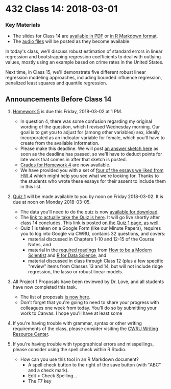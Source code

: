 # 432 Class 14: 2018-03-01

### Key Materials

- The slides for Class 14 are [available in PDF](https://github.com/THOMASELOVE/432-2018/blob/master/slides/class14/432_2018_slides14.pdf) or [in R Markdown format](https://raw.githubusercontent.com/THOMASELOVE/432-2018/master/slides/class14/432_2018_slides14.Rmd).
- The [audio files](https://github.com/THOMASELOVE/432-2018/tree/master/slides/class14) will be posted as they become available.

In today's class, we'll discuss robust estimation of standard errors in linear regression and bootstrapping regression coefficients to deal with outlying values, mostly using an example based on crime rates in the United States.

Next time, in Class 15, we'll demonstrate five different robust linear regression modeling approaches, including bounded influence regression, penalized least squares and quantile regression.

## Announcements Before Class 14

1. [Homework 5](https://github.com/THOMASELOVE/432-2018/tree/master/assignments/hw5) is due this Friday, 2018-03-02 at 1 PM. 
    + In question 4, there was some confusion regarding my original wording of the question, which I revised Wednesday morning. Our goal is to get you to adjust for (among other variables) sex, ideally incorporated as an indicator variable for female, which you'll have to create from the available information.
    + Please make this deadline. We will post [an answer sketch here](https://github.com/THOMASELOVE/432-2018/tree/master/assignments/hw5) as soon as the deadline has passed, so we'll have to deduct points for late work that comes in after that sketch is posted.
    + [Grades for Homework 4](https://github.com/THOMASELOVE/432-2018/blob/master/assignments/hw4/hw4grades.pdf) are now available.
    + We have provided you with a set of [four of the essays we liked from HW 4](https://github.com/THOMASELOVE/432-2018/blob/master/assignments/hw4/hw4_essays_we_liked_2018.pdf) which might help you see what we're looking for. Thanks to the students who wrote these essays for their assent to include them in this list.

2. [Quiz 1](https://github.com/THOMASELOVE/432-2018/tree/master/quizzes/quiz1) will be made available to you by noon on Friday 2018-03-02. It is due at noon on Monday 2018-03-05. 
    - The data you'll need to do the quiz is now [available for download](https://github.com/THOMASELOVE/432-2018/tree/master/quizzes/quiz1).
    - The [link to actually take the Quiz is here](https://goo.gl/forms/eeckOVxyggvWYAN12). It will go live shortly after class 14 concludes. This link is posted [on the Quiz 1 page, as well](https://github.com/THOMASELOVE/432-2018/tree/master/quizzes/quiz1).
    - Quiz 1 is taken on a Google Form (like our Minute Papers), requires you to log into Google via CWRU, contains 32 questions, and covers:
        - material discussed in Chapters 1-10 and 12-15 of the Course Notes, and 
        - material in the [required readings](https://github.com/THOMASELOVE/432-2018/blob/master/SCHEDULE.md) from [How to be a Modern Scientist](https://github.com/THOMASELOVE/432-2018/tree/master/texts) and [R for Data Science](http://r4ds.had.co.nz/), and 
        - material discussed in class through Class 12 (plus a few specific "review" items from Classes 13 and 14, but will not include ridge regression, the lasso or robust linear models.
        
3. All Project 1 Proposals have been reviewed by Dr. Love, and all students have now completed this task. 
    - The list of proposals [is now here](https://github.com/THOMASELOVE/432-2018/blob/master/projects/project1/projects2018.md).
    - Don't forget that you're going to need to share your progress with colleagues one week from today. You'll do so by submitting your work to Canvas. I hope you'll have at least some 

4. If you're having trouble with grammar, syntax or other writing requirements of the class, please consider visiting the [CWRU Writing Resource Center](http://writingcenter.case.edu/).

5. If you're having trouble with typographical errors and misspellings, please consider using the spell check within R Studio. 
    - How can you use this tool in an R Markdown document?
        + A spell check button to the right of the save button (with "ABC" and a check mark).
        + Edit > Check Spelling...
        + The F7 key

